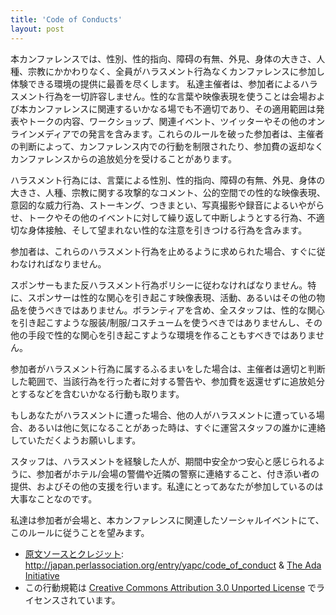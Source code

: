 ```yaml
---
title: 'Code of Conducts'
layout: post
---
```


本カンファレンスでは、性別、性的指向、障碍の有無、外見、身体の大きさ、人種、宗教にかかわりなく、全員がハラスメント行為なくカンファレンスに参加し体験できる環境の提供に最善を尽くします。 私達主催者は、参加者によるハラスメント行為を一切許容しません。性的な言葉や映像表現を使うことは会場および本カンファレンスに関連するいかなる場でも不適切であり、その適用範囲は発表やトークの内容、ワークショップ、関連イベント、ツイッターやその他のオンラインメディアでの発言を含みます。これらのルールを破った参加者は、主催者の判断によって、カンファレンス内での行動を制限されたり、参加費の返却なくカンファレンスからの追放処分を受けることがあります。

ハラスメント行為には、言葉による性別、性的指向、障碍の有無、外見、身体の大きさ、人種、宗教に関する攻撃的なコメント、公的空間での性的な映像表現、意図的な威力行為、ストーキング、つきまとい、写真撮影や録音によるいやがらせ、トークやその他のイベントに対して繰り返して中断しようとする行為、不適切な身体接触、そして望まれない性的な注意を引きつける行為を含みます。

参加者は、これらのハラスメント行為を止めるように求められた場合、すぐに従わなければなりません。

スポンサーもまた反ハラスメント行為ポリシーに従わなければなりません。特に、スポンサーは性的な関心を引き起こす映像表現、活動、あるいはその他の物品を使うべきではありません。ボランティアを含め、全スタッフは、性的な関心を引き起こすような服装/制服/コスチュームを使うべきではありませんし、その他の手段で性的な関心を引き起こすような環境を作ることもすべきではありません。

参加者がハラスメント行為に属するふるまいをした場合は、主催者は適切と判断した範囲で、当該行為を行った者に対する警告や、参加費を返還せずに追放処分とするなどを含むいかなる行動も取ります。

もしあなたがハラスメントに遭った場合、他の人がハラスメントに遭っている場合、あるいは他に気になることがあった時は、すぐに運営スタッフの誰かに連絡していただくようお願いします。

スタッフは、ハラスメントを経験した人が、期間中安全かつ安心と感じられるように、参加者がホテル/会場の警備や近隣の警察に連絡すること、付き添い者の提供、およびその他の支援を行います。私達にとってあなたが参加しているのは大事なことなのです。

私達は参加者が会場と、本カンファレンスに関連したソーシャルイベントにて、このルールに従うことを望みます。


* [原文ソースとクレジット](http://japan.perlassociation.org/entry/yapc/code_of_conduct): http://japan.perlassociation.org/entry/yapc/code_of_conduct & [The Ada Initiative](http://geekfeminism.wikia.com/wiki/Conference_anti-harassment/Policy)
* この行動規範は [Creative Commons Attribution 3.0 Unported License](https://creativecommons.org/licenses/by/3.0/deed.en_US) でライセンスされています。
